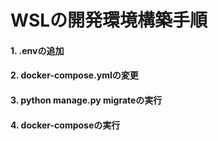 # WSLの開発環境構築手順
#### 1. .envの追加
#### 2. docker-compose.ymlの変更
#### 3. python manage.py migrateの実行
#### 4. docker-composeの実行